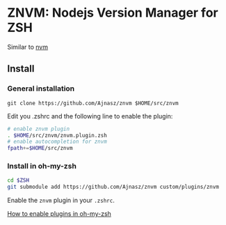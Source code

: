 # ZNVM: Nodejs Version Manager for ZSH

Similar to [nvm](https://github.com/nvm-sh/nvm)

## Install

### General installation

```
git clone https://github.com/Ajnasz/znvm $HOME/src/znvm
```

Edit you .zshrc and the following line to enable the plugin:

```bash
# enable znvm plugin
. $HOME/src/znvm/znvm.plugin.zsh
# enable autocompletion for znvm
fpath+=$HOME/src/znvm
```

### Install in oh-my-zsh

```bash
cd $ZSH
git submodule add https://github.com/Ajnasz/znvm custom/plugins/znvm
```

Enable the `znvm` plugin in your `.zshrc`.

[How to enable plugins in oh-my-zsh](https://github.com/ohmyzsh/ohmyzsh#plugins)
